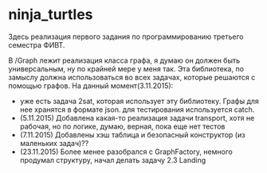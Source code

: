# ninja_turtles
Здесь реализация первого задания по программированию третьего семестра ФИВТ.

В /Graph лежит реализация класса графа, я думаю он должен быть универсальным, ну по крайней мере у меня так.
Эта библиотека, по замыслу должна использоваться во всех задачах, которые решаются с помощью графов. 
На данный момент(3.11.2015): 
  - уже есть задача 2sat, которая использует эту библиотеку. Графы для нее хранятся в формате json.
  для тестирования используется catch.
  - (5.11.2015) Добавлена какая-то реализация задачи transport, хотя не рабочая, но по логике, думаю, верная, пока еще нет тестов
  - (7.11.2015) Добавлены хэш таблица и безопасный конструктор (из маленьких задач)??
  - (23.11.2015) Более менее разобрался с GraphFactory, немного продумал структуру, начал делать задачу 2.3 Landing
